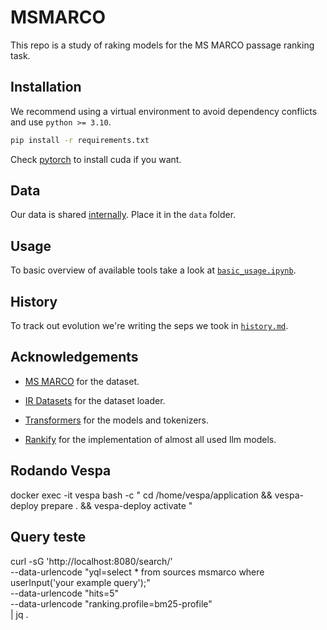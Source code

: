 # MSMARCO

This repo is a study of raking models for the MS MARCO passage ranking task.

## Installation

We recommend using a virtual environment to avoid dependency conflicts and use `python >= 3.10`.

```bash
pip install -r requirements.txt
```

Check [pytorch](https://pytorch.org/get-started/locally/) to install cuda if you want.

## Data

Our data is shared [internally](https://gvmail.sharepoint.com/sites/DatasetsProjetos). Place it in the `data` folder.

## Usage

To basic overview of available tools take a look at [`basic_usage.ipynb`](basic_usage.ipynb).

## History

To track out evolution we're writing the seps we took in [`history.md`](history.md).

## Acknowledgements

* [MS MARCO](https://microsoft.github.io/msmarco/) for the dataset.
* [IR Datasets]() for the dataset loader.

* [Transformers](https://huggingface.co/docs/transformers/index) for the models and tokenizers.
* [Rankify](https://github.com/DataScienceUIBK/Rankify) for the implementation of almost all used llm models.

## Rodando Vespa

docker exec -it vespa bash -c "
  cd /home/vespa/application &&
  vespa-deploy prepare . &&
  vespa-deploy activate
"
 
## Query teste

curl -sG 'http://localhost:8080/search/' \
  --data-urlencode "yql=select * from sources msmarco where userInput('your example query');" \
  --data-urlencode "hits=5" \
  --data-urlencode "ranking.profile=bm25-profile" \
| jq .

